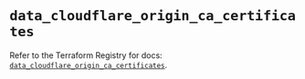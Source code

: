 # `data_cloudflare_origin_ca_certificates`

Refer to the Terraform Registry for docs: [`data_cloudflare_origin_ca_certificates`](https://registry.terraform.io/providers/cloudflare/cloudflare/5.9.0/docs/data-sources/origin_ca_certificates).
